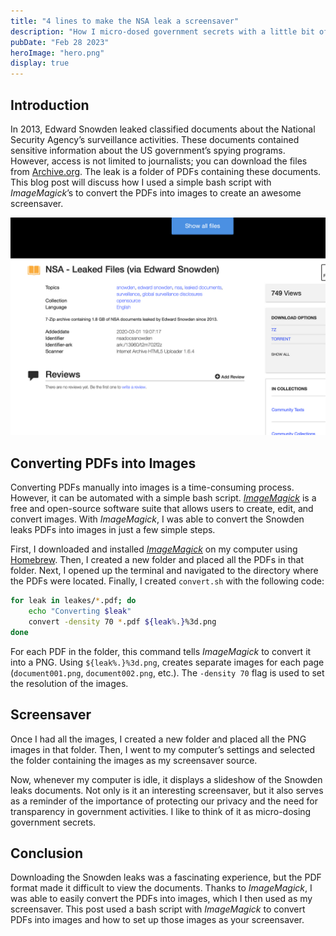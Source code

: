 ```yaml
---
title: "4 lines to make the NSA leak a screensaver"
description: "How I micro-dosed government secrets with a little bit of shell programming"
pubDate: "Feb 28 2023"
heroImage: "hero.png"
display: true
---
```


## Introduction

In 2013, Edward Snowden leaked classified documents about the National Security Agency’s surveillance activities. These documents contained sensitive information about the US government’s spying programs. However, access is not limited to journalists; you can download the files from [Archive.org](https://archive.org/details/nsadocssnowden). The leak is a folder of PDFs containing these documents. This blog post will discuss how I used a simple bash script with _ImageMagick_’s to convert the PDFs into images to create an awesome screensaver. 

![A screenshot of the leaked NSA files on Archive.org](../../blog/four-lines-nsa/download.png)

## Converting PDFs into Images

Converting PDFs manually into images is a time-consuming process. However, it can be automated with a simple bash script. [_ImageMagick_](https://imagemagick.org/) is a free and open-source software suite that allows users to create, edit, and convert images. With _ImageMagick_, I was able to convert the Snowden leaks PDFs into images in just a few simple steps.

First, I downloaded and installed [_ImageMagick_](https://imagemagick.org/script/download.php) on my computer using [Homebrew](https://brew.sh/). Then, I created a new folder and placed all the PDFs in that folder. Next, I opened up the terminal and navigated to the directory where the PDFs were located. Finally, I created `convert.sh` with the following code:

```bash
for leak in leakes/*.pdf; do
	echo "Converting $leak"
	convert -density 70 *.pdf ${leak%.}%3d.png
done
```

For each PDF in the folder, this command tells _ImageMagick_ to convert it into a PNG. Using `${leak%.}%3d.png`, creates separate images for each page (`document001.png`, `document002.png`, etc.). The `-density 70` flag is used to set the resolution of the images.

## Screensaver

Once I had all the images, I created a new folder and placed all the PNG images in that folder. Then, I went to my computer’s settings and selected the folder containing the images as my screensaver source.

Now, whenever my computer is idle, it displays a slideshow of the Snowden leaks documents. Not only is it an interesting screensaver, but it also serves as a reminder of the importance of protecting our privacy and the need for transparency in government activities. I like to think of it as micro-dosing government secrets.

## Conclusion

Downloading the Snowden leaks was a fascinating experience, but the PDF format made it difficult to view the documents. Thanks to _ImageMagick_, I was able to easily convert the PDFs into images, which I then used as my screensaver. This post used a bash script with _ImageMagick_ to convert PDFs into images and how to set up those images as your screensaver.
